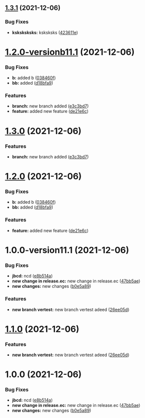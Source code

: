 ## [1.3.1](https://github.com/shubhamprataps/ver/compare/v1.3.0...v1.3.1) (2021-12-06)


### Bug Fixes

* **ksksksksks:** ksksksks ([423611e](https://github.com/shubhamprataps/ver/commit/423611e641e29941b5e22ce415bfd8d59011417f))

# [1.2.0-versionb11.1](https://github.com/shubhamprataps/ver/compare/v1.1.0...v1.2.0-versionb11.1) (2021-12-06)


### Bug Fixes

* **b:** added b ([038460f](https://github.com/shubhamprataps/ver/commit/038460f0bfe84d6c5c06dfc28f3550320128caa6))
* **bb:** added ([d18bfa9](https://github.com/shubhamprataps/ver/commit/d18bfa92aaca2120de36ad7c0214f78f208cd974))


### Features

* **branch:** new branch added ([e3c3bd7](https://github.com/shubhamprataps/ver/commit/e3c3bd73efa6dc078f94c3d2d11964387c449d66))
* **feature:** added new feature ([de21e6c](https://github.com/shubhamprataps/ver/commit/de21e6c081a0c8ef87e90a216be9b35e9686d35a))

# [1.3.0](https://github.com/shubhamprataps/ver/compare/v1.2.0...v1.3.0) (2021-12-06)


### Features

* **branch:** new branch added ([e3c3bd7](https://github.com/shubhamprataps/ver/commit/e3c3bd73efa6dc078f94c3d2d11964387c449d66))

# [1.2.0](https://github.com/shubhamprataps/ver/compare/v1.1.0...v1.2.0) (2021-12-06)


### Bug Fixes

* **b:** added b ([038460f](https://github.com/shubhamprataps/ver/commit/038460f0bfe84d6c5c06dfc28f3550320128caa6))
* **bb:** added ([d18bfa9](https://github.com/shubhamprataps/ver/commit/d18bfa92aaca2120de36ad7c0214f78f208cd974))


### Features

* **feature:** added new feature ([de21e6c](https://github.com/shubhamprataps/ver/commit/de21e6c081a0c8ef87e90a216be9b35e9686d35a))

# 1.0.0-version11.1 (2021-12-06)


### Bug Fixes

* **jbcd:** ncd ([e8b514a](https://github.com/shubhamprataps/ver/commit/e8b514a280b1c7a0d8b71a52898849603bf38522))
* **new change in release.ec:** new change in release.ec ([47bb5ae](https://github.com/shubhamprataps/ver/commit/47bb5aefaa71048b5f6b14f2ce42123ed9671cad))
* **new changes:** new changes ([b0e5a89](https://github.com/shubhamprataps/ver/commit/b0e5a898969d7d107334bd4f117be2ffb6c64ef5))


### Features

* **new branch vertest:** new branch vertest adeed ([26ee05d](https://github.com/shubhamprataps/ver/commit/26ee05d08cce3396aeb75edeb20028c72c94db90))

# [1.1.0](https://github.com/shubhamprataps/ver/compare/v1.0.0...v1.1.0) (2021-12-06)


### Features

* **new branch vertest:** new branch vertest adeed ([26ee05d](https://github.com/shubhamprataps/ver/commit/26ee05d08cce3396aeb75edeb20028c72c94db90))

# 1.0.0 (2021-12-06)


### Bug Fixes

* **jbcd:** ncd ([e8b514a](https://github.com/shubhamprataps/ver/commit/e8b514a280b1c7a0d8b71a52898849603bf38522))
* **new change in release.ec:** new change in release.ec ([47bb5ae](https://github.com/shubhamprataps/ver/commit/47bb5aefaa71048b5f6b14f2ce42123ed9671cad))
* **new changes:** new changes ([b0e5a89](https://github.com/shubhamprataps/ver/commit/b0e5a898969d7d107334bd4f117be2ffb6c64ef5))
